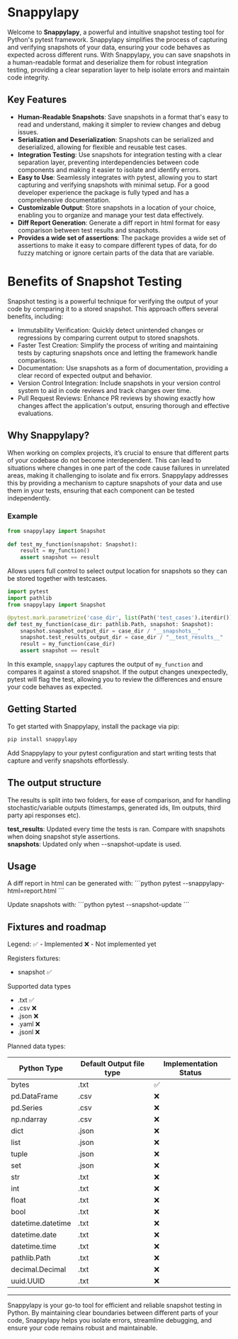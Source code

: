 # Snappylapy
   
Welcome to **Snappylapy**, a powerful and intuitive snapshot testing tool for Python's pytest framework. Snappylapy simplifies the process of capturing and verifying snapshots of your data, ensuring your code behaves as expected across different runs. With Snappylapy, you can save snapshots in a human-readable format and deserialize them for robust integration testing, providing a clear separation layer to help isolate errors and maintain code integrity.  
   
## Key Features  
   
- **Human-Readable Snapshots**: Save snapshots in a format that's easy to read and understand, making it simpler to review changes and debug issues.  
- **Serialization and Deserialization**: Snapshots can be serialized and deserialized, allowing for flexible and reusable test cases.  
- **Integration Testing**: Use snapshots for integration testing with a clear separation layer, preventing interdependencies between code components and making it easier to isolate and identify errors.  
- **Easy to Use**: Seamlessly integrates with pytest, allowing you to start capturing and verifying snapshots with minimal setup. For a good developer experience the package is fully typed and has a comprehensive documentation.
- **Customizable Output**: Store snapshots in a location of your choice, enabling you to organize and manage your test data effectively.
- **Diff Report Generation**: Generate a diff report in html format for easy comparison between test results and snapshots.
- **Provides a wide set of assertions**: The package provides a wide set of assertions to make it easy to compare different types of data, for do fuzzy matching or ignore certain parts of the data that are variable.

# Benefits of Snapshot Testing
Snapshot testing is a powerful technique for verifying the output of your code by comparing it to a stored snapshot. This approach offers several benefits, including:

- Immutability Verification: Quickly detect unintended changes or regressions by comparing current output to stored snapshots.
- Faster Test Creation: Simplify the process of writing and maintaining tests by capturing snapshots once and letting the framework handle comparisons.
- Documentation: Use snapshots as a form of documentation, providing a clear record of expected output and behavior.
- Version Control Integration: Include snapshots in your version control system to aid in code reviews and track changes over time.
- Pull Request Reviews: Enhance PR reviews by showing exactly how changes affect the application's output, ensuring thorough and effective evaluations.
   
## Why Snappylapy?  
   
When working on complex projects, it’s crucial to ensure that different parts of your codebase do not become interdependent. This can lead to situations where changes in one part of the code cause failures in unrelated areas, making it challenging to isolate and fix errors. Snappylapy addresses this by providing a mechanism to capture snapshots of your data and use them in your tests, ensuring that each component can be tested independently.  
   
### Example  
   
```python  
from snappylapy import Snapshot  
   
def test_my_function(snapshot: Snapshot):  
    result = my_function()  
    assert snapshot == result
```

Allows users full control to select output location for snapshots so they can be stored together with testcases.

```python
import pytest
import pathlib
from snappylapy import Snapshot

@pytest.mark.parametrize('case_dir', list(Path('test_cases').iterdir()))
def test_my_function(case_dir: pathlib.Path, snapshot: Snapshot):
    snapshot.snapshot_output_dir = case_dir / "__snapshots__"
    snapshot.test_results_output_dir = case_dir / "__test_results__"
    result = my_function(case_dir)
    assert snapshot == result
```

In this example, `snappylapy` captures the output of `my_function` and compares it against a stored snapshot. If the output changes unexpectedly, pytest will flag the test, allowing you to review the differences and ensure your code behaves as expected.  
   
## Getting Started  
   
To get started with Snappylapy, install the package via pip:  
   
```bash  
pip install snappylapy  
```  
   
Add Snappylapy to your pytest configuration and start writing tests that capture and verify snapshots effortlessly.  

## The output structure

The results is split into two folders, for ease of comparison, and for handling stochastic/variable outputs (timestamps, generated ids, llm outputs, third party api responses etc).

__test_results__: Updated every time the tests is ran. Compare with snapshots when doing snapshot style assertions.  
__snapshots__: Updated only when --snapshot-update is used.

## Usage

A diff report in html can be generated with:
´´´python
pytest --snappylapy-html=report.html
´´´

Update snapshots with:
´´´python
pytest --snapshot-update
´´´

## Fixtures and roadmap
Legend:
✅ - Implemented
❌ - Not implemented yet

Registers fixtures:
- snapshot ✅

Supported data types
- .txt ✅
- .csv ❌
- .json ❌
- .yaml ❌
- .jsonl ❌

Planned data types:

| Python Type         | Default Output file type | Implementation Status |
|---------------------|--------------------------|-----------------------|
| bytes               | .txt                     | ✅                    |
| pd.DataFrame        | .csv                     | ❌                    |
| pd.Series           | .csv                     | ❌                    |
| np.ndarray          | .csv                     | ❌                    |
| dict                | .json                    | ❌                    |
| list                | .json                    | ❌                    |
| tuple               | .json                    | ❌                    |
| set                 | .json                    | ❌                    |
| str                 | .txt                     | ❌                    |
| int                 | .txt                     | ❌                    |
| float               | .txt                     | ❌                    |
| bool                | .txt                     | ❌                    |
| datetime.datetime   | .txt                     | ❌                    |
| datetime.date       | .txt                     | ❌                    |
| datetime.time       | .txt                     | ❌                    |
| pathlib.Path        | .txt                     | ❌                    |
| decimal.Decimal     | .txt                     | ❌                    |
| uuid.UUID           | .txt                     | ❌                    |



---  
   
Snappylapy is your go-to tool for efficient and reliable snapshot testing in Python. By maintaining clear boundaries between different parts of your code, Snappylapy helps you isolate errors, streamline debugging, and ensure your code remains robust and maintainable.